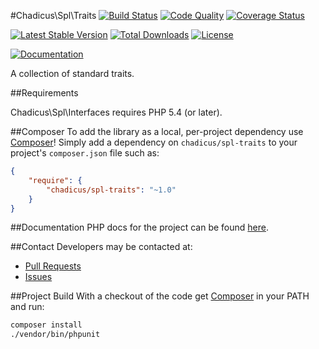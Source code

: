 #Chadicus\Spl\Traits
[![Build Status](http://img.shields.io/travis/chadicus/spl-traits-php.svg?style=flat)](https://travis-ci.org/chadicus/spl-traits-php)
[![Code Quality](http://img.shields.io/scrutinizer/g/chadicus/spl-traits-php.svg?style=flat)](https://scrutinizer-ci.com/g/chadicus/spl-traits-php/)
[![Coverage Status](https://coveralls.io/repos/chadicus/spl-traits-php/badge.svg?branch=master&service=github)](https://coveralls.io/github/chadicus/spl-traits-php?branch=master)

[![Latest Stable Version](http://img.shields.io/packagist/v/chadicus/spl-traits.svg?style=flat)](https://packagist.org/packages/chadicus/spl-traits)
[![Total Downloads](http://img.shields.io/packagist/dt/chadicus/spl-traits.svg?style=flat)](https://packagist.org/packages/chadicus/spl-traits)
[![License](http://img.shields.io/packagist/l/chadicus/spl-traits.svg?style=flat)](https://packagist.org/packages/chadicus/spl-traits)

[![Documentation](https://img.shields.io/badge/reference-phpdoc-blue.svg?style=flat)](http://chadicus.github.io/spl-traits-php)

A collection of standard traits.

##Requirements

Chadicus\Spl\Interfaces requires PHP 5.4 (or later).

##Composer
To add the library as a local, per-project dependency use [Composer](http://getcomposer.org)! Simply add a dependency on `chadicus/spl-traits` to your project's `composer.json` file such as:

```json
{
    "require": {
        "chadicus/spl-traits": "~1.0"
    }
}
```
##Documentation
PHP docs for the project can be found [here](http://chadicus.github.io/spl-traits-php).

##Contact
Developers may be contacted at:

 * [Pull Requests](https://github.com/chadicus/spl-traits-php/pulls)
 * [Issues](https://github.com/chadicus/spl-traits-php/issues)

##Project Build
With a checkout of the code get [Composer](http://getcomposer.org) in your PATH and run:

```sh
composer install
./vendor/bin/phpunit
```
